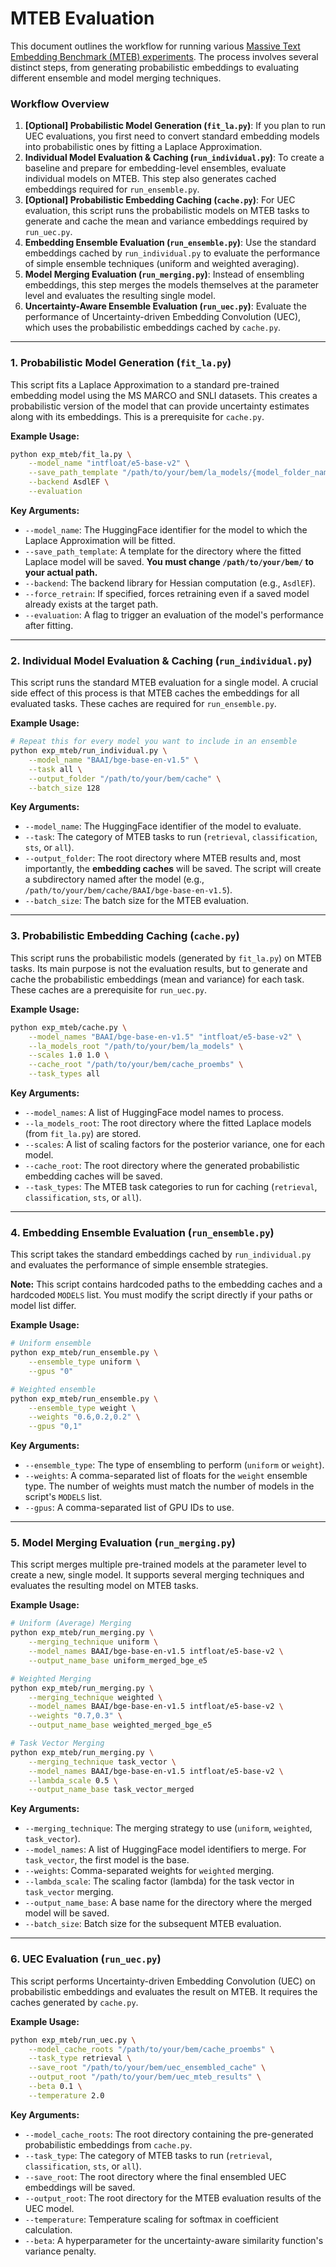 # MTEB Evaluation

This document outlines the workflow for running various [Massive Text Embedding Benchmark (MTEB) experiments](https://huggingface.co/spaces/mteb/leaderboard). The process involves several distinct steps, from generating probabilistic embeddings to evaluating different ensemble and model merging techniques.

### Workflow Overview

1.  **[Optional] Probabilistic Model Generation (`fit_la.py`)**: If you plan to run UEC evaluations, you first need to convert standard embedding models into probabilistic ones by fitting a Laplace Approximation.
2.  **Individual Model Evaluation & Caching (`run_individual.py`)**: To create a baseline and prepare for embedding-level ensembles, evaluate individual models on MTEB. This step also generates cached embeddings required for `run_ensemble.py`.
3.  **[Optional] Probabilistic Embedding Caching (`cache.py`)**: For UEC evaluation, this script runs the probabilistic models on MTEB tasks to generate and cache the mean and variance embeddings required by `run_uec.py`.
4.  **Embedding Ensemble Evaluation (`run_ensemble.py`)**: Use the standard embeddings cached by `run_individual.py` to evaluate the performance of simple ensemble techniques (uniform and weighted averaging).
5.  **Model Merging Evaluation (`run_merging.py`)**: Instead of ensembling embeddings, this step merges the models themselves at the parameter level and evaluates the resulting single model.
6.  **Uncertainty-Aware Ensemble Evaluation (`run_uec.py`)**: Evaluate the performance of Uncertainty-driven Embedding Convolution (UEC), which uses the probabilistic embeddings cached by `cache.py`.

---

### 1. Probabilistic Model Generation (`fit_la.py`)

This script fits a Laplace Approximation to a standard pre-trained embedding model using the MS MARCO and SNLI datasets. This creates a probabilistic version of the model that can provide uncertainty estimates along with its embeddings. This is a prerequisite for `cache.py`.

**Example Usage:**

```bash
python exp_mteb/fit_la.py \
    --model_name "intfloat/e5-base-v2" \
    --save_path_template "/path/to/your/bem/la_models/{model_folder_name}/{backend}" \
    --backend AsdlEF \
    --evaluation
```

**Key Arguments:**

*   `--model_name`: The HuggingFace identifier for the model to which the Laplace Approximation will be fitted.
*   `--save_path_template`: A template for the directory where the fitted Laplace model will be saved. **You must change `/path/to/your/bem/` to your actual path.**
*   `--backend`: The backend library for Hessian computation (e.g., `AsdlEF`).
*   `--force_retrain`: If specified, forces retraining even if a saved model already exists at the target path.
*   `--evaluation`: A flag to trigger an evaluation of the model's performance after fitting.

---

### 2. Individual Model Evaluation & Caching (`run_individual.py`)

This script runs the standard MTEB evaluation for a single model. A crucial side effect of this process is that MTEB caches the embeddings for all evaluated tasks. These caches are required for `run_ensemble.py`.

**Example Usage:**

```bash
# Repeat this for every model you want to include in an ensemble
python exp_mteb/run_individual.py \
    --model_name "BAAI/bge-base-en-v1.5" \
    --task all \
    --output_folder "/path/to/your/bem/cache" \
    --batch_size 128
```

**Key Arguments:**

*   `--model_name`: The HuggingFace identifier of the model to evaluate.
*   `--task`: The category of MTEB tasks to run (`retrieval`, `classification`, `sts`, or `all`).
*   `--output_folder`: The root directory where MTEB results and, most importantly, the **embedding caches** will be saved. The script will create a subdirectory named after the model (e.g., `/path/to/your/bem/cache/BAAI/bge-base-en-v1.5`).
*   `--batch_size`: The batch size for the MTEB evaluation.

---

### 3. Probabilistic Embedding Caching (`cache.py`)

This script runs the probabilistic models (generated by `fit_la.py`) on MTEB tasks. Its main purpose is not the evaluation results, but to generate and cache the probabilistic embeddings (mean and variance) for each task. These caches are a prerequisite for `run_uec.py`.

**Example Usage:**

```bash
python exp_mteb/cache.py \
    --model_names "BAAI/bge-base-en-v1.5" "intfloat/e5-base-v2" \
    --la_models_root "/path/to/your/bem/la_models" \
    --scales 1.0 1.0 \
    --cache_root "/path/to/your/bem/cache_proembs" \
    --task_types all
```

**Key Arguments:**

*   `--model_names`: A list of HuggingFace model names to process.
*   `--la_models_root`: The root directory where the fitted Laplace models (from `fit_la.py`) are stored.
*   `--scales`: A list of scaling factors for the posterior variance, one for each model.
*   `--cache_root`: The root directory where the generated probabilistic embedding caches will be saved.
*   `--task_types`: The MTEB task categories to run for caching (`retrieval`, `classification`, `sts`, or `all`).

---

### 4. Embedding Ensemble Evaluation (`run_ensemble.py`)

This script takes the standard embeddings cached by `run_individual.py` and evaluates the performance of simple ensemble strategies.

**Note:** This script contains hardcoded paths to the embedding caches and a hardcoded `MODELS` list. You must modify the script directly if your paths or model list differ.

**Example Usage:**

```bash
# Uniform ensemble
python exp_mteb/run_ensemble.py \
    --ensemble_type uniform \
    --gpus "0"

# Weighted ensemble
python exp_mteb/run_ensemble.py \
    --ensemble_type weight \
    --weights "0.6,0.2,0.2" \
    --gpus "0,1"
```

**Key Arguments:**

*   `--ensemble_type`: The type of ensembling to perform (`uniform` or `weight`).
*   `--weights`: A comma-separated list of floats for the `weight` ensemble type. The number of weights must match the number of models in the script's `MODELS` list.
*   `--gpus`: A comma-separated list of GPU IDs to use.

---

### 5. Model Merging Evaluation (`run_merging.py`)

This script merges multiple pre-trained models at the parameter level to create a new, single model. It supports several merging techniques and evaluates the resulting model on MTEB tasks.

**Example Usage:**

```bash
# Uniform (Average) Merging
python exp_mteb/run_merging.py \
    --merging_technique uniform \
    --model_names BAAI/bge-base-en-v1.5 intfloat/e5-base-v2 \
    --output_name_base uniform_merged_bge_e5

# Weighted Merging
python exp_mteb/run_merging.py \
    --merging_technique weighted \
    --model_names BAAI/bge-base-en-v1.5 intfloat/e5-base-v2 \
    --weights "0.7,0.3" \
    --output_name_base weighted_merged_bge_e5

# Task Vector Merging
python exp_mteb/run_merging.py \
    --merging_technique task_vector \
    --model_names BAAI/bge-base-en-v1.5 intfloat/e5-base-v2 \
    --lambda_scale 0.5 \
    --output_name_base task_vector_merged
```

**Key Arguments:**

*   `--merging_technique`: The merging strategy to use (`uniform`, `weighted`, `task_vector`).
*   `--model_names`: A list of HuggingFace model identifiers to merge. For `task_vector`, the first model is the base.
*   `--weights`: Comma-separated weights for `weighted` merging.
*   `--lambda_scale`: The scaling factor (lambda) for the task vector in `task_vector` merging.
*   `--output_name_base`: A base name for the directory where the merged model will be saved.
*   `--batch_size`: Batch size for the subsequent MTEB evaluation.

---

### 6. UEC Evaluation (`run_uec.py`)

This script performs Uncertainty-driven Embedding Convolution (UEC) on probabilistic embeddings and evaluates the result on MTEB. It requires the caches generated by `cache.py`.

**Example Usage:**
```bash
python exp_mteb/run_uec.py \
    --model_cache_roots "/path/to/your/bem/cache_proembs" \
    --task_type retrieval \
    --save_root "/path/to/your/bem/uec_ensembled_cache" \
    --output_root "/path/to/your/bem/uec_mteb_results" \
    --beta 0.1 \
    --temperature 2.0
```

**Key Arguments:**

*   `--model_cache_roots`: The root directory containing the pre-generated probabilistic embeddings from `cache.py`.
*   `--task_type`: The category of MTEB tasks to run (`retrieval`, `classification`, `sts`, or `all`).
*   `--save_root`: The root directory where the final ensembled UEC embeddings will be saved.
*   `--output_root`: The root directory for the MTEB evaluation results of the UEC model.
*   `--temperature`: Temperature scaling for softmax in coefficient calculation.
*   `--beta`: A hyperparameter for the uncertainty-aware similarity function's variance penalty.
